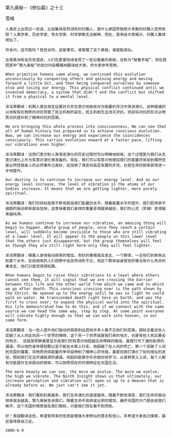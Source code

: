 第九奥秘--《修仙篇》之十三

雪峰


    人类史上出现过一些谜，比如集体突然消失的玛雅人，是什么原因导致绝大多数的玛雅人突然失踪？人类学家、历史学家、考古学家、科学家都无法解释，现在，我来给大家揭示，玛雅人集体成仙了。

    你会问，这可能吗？我告诉你，这是事实，谁掌握了这个奥秘，谁就能成仙。

    在南美洲有处历史遗迹，人们在那里陆续发现了一些记载着的奥秘，总称为“秘鲁手稿”，现在我把其中“第九奥秘”的部分内容概略地翻译给大家，供大家参考思索。

    When primitive humans came along, we continued this evolution unconsciously by conquering others and gaining energy and moving forward a little bit, and then being conquered ourselves by someone else and losing our energy. This physical conflict continued until we invented democracy, a system that didn't end the conflict but shifted it from a physical to a mental level.

    浑沌草翻译：初期人类在相互征服对方并无意识地吸收对方能量的浮沉中渐进演化，这种直接的以夺取有形物质的对抗导致了民主机制的诞生，民主机制无法消灭对抗，但却将对抗的形式从物质对抗提升到了精神对抗的层面。

    We are bringing this whole process into consciousness. We can see that all of human history has prepared us to achieve conscious evolution. Now, we can increase our energy and experience the coincidences consciously. This carries evolution onward at a faster pace, lifting our vibrations even higher.

    浑沌草翻译：当我们意识到人类渐进演化的历史过程时可以明确地知晓，这个过程是为我们从无意识演化上升为有意识演化做准备的。现在，我们可以有意识地增加我们的能量并体验到偶然性是必然性链条上的必然事件之奥妙，这加快了演变向高层发展的步伐，也使生命的频率获得进一步地提升。

    Our destiny is to continue to increase our energy level. And as our energy level increase, the level of vibration in the atoms of our bodies increase. It means that we are getting lighter, more purely spiritual.

    浑沌草翻译：我们的目标就是不断地提高我们能量的水平，随着能量水平的提升，我们肌体原子细胞的振动频率就会加快，这意味着我们身体的重量变得越来越轻，我们的心灵（灵魂）变得越来越纯净。

    As we humans continue to increase our vibration, an amazing thing will begin to happen. Whole group of people, once they reach a certain level, will suddenly become invisible to those who are still vibrating at a lower level. It will appear to the people on this lower level that the others just disappeared, but the group themselves will feel as though they are still right here-only they will feel lighter.

    浑沌草翻译：随着人身体振动频率的增加，奇妙的事情就会发生，一个群体，一旦他们的频率达到某个水平，在低频率的人们视野中会突然消失不见，但这个群体自身感觉好像没有什么奇异的事发生，他们只是觉得很轻飘。

    When humans begin to raise their vibrations to a level where others cannot see them, it will signal that we are crossing the barrier between this life and the other world from which we came and to which we go after death. This conscious crossing over is the path shown by the Christ. He opened up to the energy until he was so light he could walk on water. He transcended death right here on Earth, and was the first to cross over, to expand the physical world into the spiritual. His life demonstrated how to do this, and if we connect with the same source we can head the same way, step by step. At some point everyone will vibrate highly enough so that we can walk into heaven, in our same form.

    浑沌草翻译：当一些人提升他们振动的频率到达其他许多人看不见他们的层面，就标志着这些人突破了从人间走向另一个世界的障碍，这个另一个世界就是我们来的地方，也是有些人死后要去的地方， 这就是耶稣基督显示给我们的有意识地超越生命障碍的路径。基督打开了通向能源的通道，所以他的身体很轻飘以至于能在水面上行走，他超越了在人间的死亡，第一个突破了人间到天国的藩篱，将物质肉体能量的争夺延伸到了精神心灵领域，基督向我们演示了如何成仙的途径，假如我们无法开通能源的通道，但起码能够亦步亦趋向他学习。从某种意义上说，每个人都有可能提升生命振动的频率，可以按照现在的外貌特征在天国生活。

    The more beauty we can see, the more we evolve. The more we evolve, the high we vibrate. The Ninth Insight shows us that ultimately, our increase perception and vibration will open us up to a Heaven that is already before us. We just can't see it jet.

    浑沌草翻译：我们看到的美越多，我们生命演化的速度越快，随着不断地演变，我们生命的振动频率就会越高，第九奥秘告诉我们，随着生命中高频波比例的增加，最终天国的大门就会给我们敞开，这个天国的情景就在我们眼前，只是我们现在看不到而矣。

    好！我就翻译这些，希望我带来的信息能增强大家修仙的意志和信心，并希望大家自己摸索，路还是得靠自己走。

    2006-6-9



